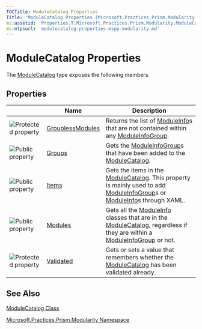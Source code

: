 ```yaml
---
TOCTitle: ModuleCatalog Properties
Title: 'ModuleCatalog Properties (Microsoft.Practices.Prism.Modularity)'
ms:assetid: 'Properties.T:Microsoft.Practices.Prism.Modularity.ModuleCatalog'
ms:mtpsurl: 'modulecatalog-properties-mspp-modularity.md'
---
```


# ModuleCatalog Properties

The [ModuleCatalog](https://msdn.microsoft.com/library/microsoft.practices.prism.modularity.modulecatalog) type exposes the following members.

## Properties

<span id="propertyTableToggle"></span>
<table>

<thead>
<tr class="header">
<th> </th>
<th>Name</th>
<th>Description</th>
</tr>
</thead>
<tbody>
<tr class="odd">
<td><img src="https://msdn.microsoft.com/en-us/Gg431166.protproperty(en-us,PandP.50).gif" title="Protected property" /></td>
<td><a href="https://msdn.microsoft.com/library/microsoft.practices.prism.modularity.modulecatalog.grouplessmodules">GrouplessModules</a></td>
<td><div class="summary">
Returns the list of <a href="https://msdn.microsoft.com/library/microsoft.practices.prism.modularity.moduleinfo">ModuleInfo</a>s that are not contained within any <a href="https://msdn.microsoft.com/library/microsoft.practices.prism.modularity.moduleinfogroup">ModuleInfoGroup</a>.
</div></td>
</tr>
<tr class="even">
<td><img src="https://msdn.microsoft.com/en-us/Gg431166.pubproperty(en-us,PandP.50).gif" title="Public property" /></td>
<td><a href="https://msdn.microsoft.com/library/microsoft.practices.prism.modularity.modulecatalog.groups">Groups</a></td>
<td><div class="summary">
Gets the <a href="https://msdn.microsoft.com/library/microsoft.practices.prism.modularity.moduleinfogroup">ModuleInfoGroup</a>s that have been added to the <a href="https://msdn.microsoft.com/library/microsoft.practices.prism.modularity.modulecatalog">ModuleCatalog</a>.
</div></td>
</tr>
<tr class="odd">
<td><img src="https://msdn.microsoft.com/en-us/Gg431166.pubproperty(en-us,PandP.50).gif" title="Public property" /></td>
<td><a href="https://msdn.microsoft.com/library/microsoft.practices.prism.modularity.modulecatalog.items">Items</a></td>
<td><div class="summary">
Gets the items in the <a href="https://msdn.microsoft.com/library/microsoft.practices.prism.modularity.modulecatalog">ModuleCatalog</a>. This property is mainly used to add <a href="https://msdn.microsoft.com/library/microsoft.practices.prism.modularity.moduleinfogroup">ModuleInfoGroup</a>s or <a href="https://msdn.microsoft.com/library/microsoft.practices.prism.modularity.moduleinfo">ModuleInfo</a>s through XAML.
</div></td>
</tr>
<tr class="even">
<td><img src="https://msdn.microsoft.com/en-us/Gg431166.pubproperty(en-us,PandP.50).gif" title="Public property" /></td>
<td><a href="https://msdn.microsoft.com/library/microsoft.practices.prism.modularity.modulecatalog.modules">Modules</a></td>
<td><div class="summary">
Gets all the <a href="https://msdn.microsoft.com/library/microsoft.practices.prism.modularity.moduleinfo">ModuleInfo</a> classes that are in the <a href="https://msdn.microsoft.com/library/microsoft.practices.prism.modularity.modulecatalog">ModuleCatalog</a>, regardless if they are within a <a href="https://msdn.microsoft.com/library/microsoft.practices.prism.modularity.moduleinfogroup">ModuleInfoGroup</a> or not.
</div></td>
</tr>
<tr class="odd">
<td><img src="https://msdn.microsoft.com/en-us/Gg431166.protproperty(en-us,PandP.50).gif" title="Protected property" /></td>
<td><a href="https://msdn.microsoft.com/library/microsoft.practices.prism.modularity.modulecatalog.validated">Validated</a></td>
<td><div class="summary">
Gets or sets a value that remembers whether the <a href="https://msdn.microsoft.com/library/microsoft.practices.prism.modularity.modulecatalog">ModuleCatalog</a> has been validated already.
</div></td>
</tr>
</tbody>
</table>

## See Also
[ModuleCatalog Class](https://msdn.microsoft.com/library/microsoft.practices.prism.modularity.modulecatalog)

[Microsoft.Practices.Prism.Modularity Namespace](https://msdn.microsoft.com/library/microsoft.practices.prism.modularity)
